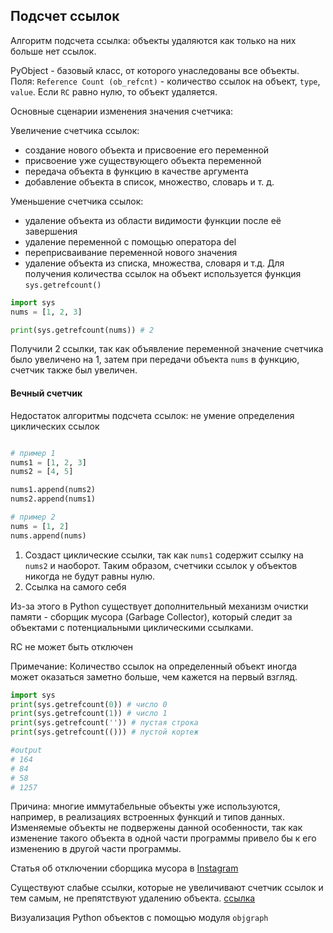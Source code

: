 ## Подсчет ссылок
Алгоритм подсчета ссылка: объекты удаляются как только на них больше нет ссылок.

PyObject - базовый класс, от которого унаследованы все объекты. Поля: `Reference Count (ob_refcnt)` - количество ссылок на объект, `type`, `value`. Если `RC` равно нулю, то объект удаляется.

Основные сценарии изменения значения счетчика:

Увеличение счетчика ссылок:
* создание нового объекта и присвоение его переменной
* присвоение уже существующего объекта переменной
* передача объекта в функцию в качестве аргумента
* добавление объекта в список, множество, словарь и т. д.

Уменьшение счетчика ссылок:
- удаление объекта из области видимости функции после её завершения
- удаление переменной с помощью оператора del
- переприсваивание переменной нового значения 
- удаление объекта из списка, множества, словаря и т.д.
Для получения количества ссылок на объект используется функция  `sys.getrefcount()`

``` python
import sys
nums = [1, 2, 3]

print(sys.getrefcount(nums)) # 2
```
Получили 2 ссылки, так как объявление переменной значение счетчика было увеличено на 1, затем при передачи объекта `nums` в функцию, счетчик также был увеличен.


#### Вечный счетчик
 Недостаток алгоритмы подсчета ссылок: не умение определения циклических ссылок 
``` python

# пример 1
nums1 = [1, 2, 3]
nums2 = [4, 5]

nums1.append(nums2)
nums2.append(nums1)

# пример 2
nums = [1, 2]
nums.append(nums)
```
1) Создаст циклические ссылки, так как `nums1` содержит ссылку на `nums2` и наоборот. Таким образом, счетчики ссылок у объектов никогда не будут равны нулю.
2) Ссылка на самого себя

Из-за этого в Python существует дополнительный механизм очистки памяти - сборщик мусора (Garbage Collector), который следит за объектами с потенциальными циклическими ссылками.

RC не может быть отключен

Примечание: 
Количество ссылок на определенный объект иногда может оказаться заметно больше, чем кажется на первый взгляд.

``` python
import sys 
print(sys.getrefcount(0)) # число 0 
print(sys.getrefcount(1)) # число 1 
print(sys.getrefcount('')) # пустая строка 
print(sys.getrefcount(())) # пустой кортеж

#output
# 164
# 84
# 58
# 1257
```

Причина: многие иммутабельные объекты уже используются, например, в реализациях встроенных функций и типов данных. Изменяемые объекты не подвержены данной особенности, так как изменение такого объекта в одной части программы привело бы к его изменению в другой части программы.


Статья об отключении сборщика мусора в [Instagram](https://habr.com/ru/company/wunderfund/blog/328404/)

Существуют слабые ссылки, которые не увеличивают счетчик ссылок и тем самым, не препятствуют удалению объекта. [ссылка](https://docs-python.ru/standart-library/modul-weakref-python/) 

Визуализация Python объектов с помощью модуля `objgraph`